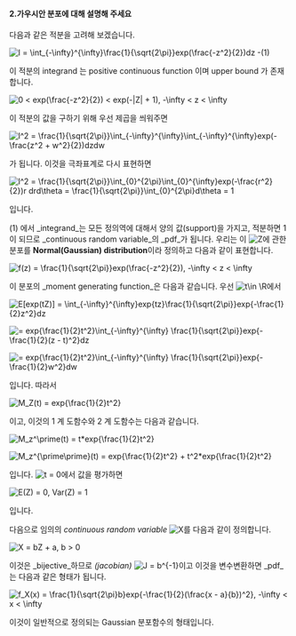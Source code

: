 #### 2.가우시안 분포에 대해 설명해 주세요

다음과 같은 적분을 고려해 보겠습니다.

![I = \int_{-\infty}^{\infty}\frac{1}{\sqrt{2\pi}}exp(\frac{-z^2}{2})dz -(1)](https://tex.s2cms.ru/svg/I%20%3D%20%5Cint_%7B-%5Cinfty%7D%5E%7B%5Cinfty%7D%5Cfrac%7B1%7D%7B%5Csqrt%7B2%5Cpi%7D%7Dexp(%5Cfrac%7B-z%5E2%7D%7B2%7D)dz%20-(1))

이 적분의 integrand 는 positive continuous function 이며 upper bound 가 존재합니다.

![0 < exp(\frac{-z^2}{2}) < exp(-|Z| + 1), -\infty < z < \infty](https://tex.s2cms.ru/svg/0%20%3C%20exp(%5Cfrac%7B-z%5E2%7D%7B2%7D)%20%3C%20exp(-%7CZ%7C%20%2B%201)%2C%20-%5Cinfty%20%3C%20z%20%3C%20%5Cinfty)

이 적분의 값을 구하기 위해 우선 제곱을 씌워주면

![I^2 = \frac{1}{\sqrt{2\pi}}\int_{-\infty}^{\infty}\int_{-\infty}^{\infty}exp(-\frac{z^2 + w^2}{2})dzdw](https://tex.s2cms.ru/svg/I%5E2%20%3D%20%5Cfrac%7B1%7D%7B%5Csqrt%7B2%5Cpi%7D%7D%5Cint_%7B-%5Cinfty%7D%5E%7B%5Cinfty%7D%5Cint_%7B-%5Cinfty%7D%5E%7B%5Cinfty%7Dexp(-%5Cfrac%7Bz%5E2%20%2B%20w%5E2%7D%7B2%7D)dzdw)

가 됩니다. 이것을 극좌표계로 다시 표현하면

![I^2 = \frac{1}{\sqrt{2\pi}}\int_{0}^{2\pi}\int_{0}^{\infty}exp(-\frac{r^2}{2})r drd\theta = \frac{1}{\sqrt{2\pi}}\int_{0}^{2\pi}d\theta = 1](https://tex.s2cms.ru/svg/I%5E2%20%3D%20%5Cfrac%7B1%7D%7B%5Csqrt%7B2%5Cpi%7D%7D%5Cint_%7B0%7D%5E%7B2%5Cpi%7D%5Cint_%7B0%7D%5E%7B%5Cinfty%7Dexp(-%5Cfrac%7Br%5E2%7D%7B2%7D)r%20drd%5Ctheta%20%3D%20%5Cfrac%7B1%7D%7B%5Csqrt%7B2%5Cpi%7D%7D%5Cint_%7B0%7D%5E%7B2%5Cpi%7Dd%5Ctheta%20%3D%201)

입니다.

(1) 에서 _integrand_는 모든 정의역에 대해서 양의 값(support)을 가지고, 적분하면 1이 되므로 _continuous random variable_의 _pdf_가 됩니다. 우리는 이 ![Z](https://tex.s2cms.ru/svg/Z)에 관한 분포를 **Normal(Gaussian) distribution**이라 정의하고 다음과 같이 표현합니다.

![f(z) = \frac{1}{\sqrt{2\pi}}exp(\frac{-z^2}{2}), -\infty < z < \infty](https://tex.s2cms.ru/svg/f(z)%20%3D%20%5Cfrac%7B1%7D%7B%5Csqrt%7B2%5Cpi%7D%7Dexp(%5Cfrac%7B-z%5E2%7D%7B2%7D)%2C%20-%5Cinfty%20%3C%20z%20%3C%20%5Cinfty)

이 분포의 _moment generating function_은 다음과 같습니다. 우선 ![t\in \R](https://tex.s2cms.ru/svg/t%5Cin%20%5CR)에서

![E[exp(tZ)] = \int_{-\infty}^{\infty}exp\{tz\}\frac{1}{\sqrt{2\pi}}exp\{-\frac{1}{2}z^2\}dz](https://tex.s2cms.ru/svg/E%5Bexp(tZ)%5D%20%3D%20%5Cint_%7B-%5Cinfty%7D%5E%7B%5Cinfty%7Dexp%5C%7Btz%5C%7D%5Cfrac%7B1%7D%7B%5Csqrt%7B2%5Cpi%7D%7Dexp%5C%7B-%5Cfrac%7B1%7D%7B2%7Dz%5E2%5C%7Ddz)

![ = exp\{\frac{1}{2}t^2\}\int_{-\infty}^{\infty} \frac{1}{\sqrt{2\pi}}exp\{-\frac{1}{2}(z - t)^2\}dz](https://tex.s2cms.ru/svg/%20%3D%20exp%5C%7B%5Cfrac%7B1%7D%7B2%7Dt%5E2%5C%7D%5Cint_%7B-%5Cinfty%7D%5E%7B%5Cinfty%7D%20%5Cfrac%7B1%7D%7B%5Csqrt%7B2%5Cpi%7D%7Dexp%5C%7B-%5Cfrac%7B1%7D%7B2%7D(z%20-%20t)%5E2%5C%7Ddz)

![ = exp\{\frac{1}{2}t^2\}\int_{-\infty}^{\infty} \frac{1}{\sqrt{2\pi}}exp\{-\frac{1}{2}w^2\}dw](https://tex.s2cms.ru/svg/%20%3D%20exp%5C%7B%5Cfrac%7B1%7D%7B2%7Dt%5E2%5C%7D%5Cint_%7B-%5Cinfty%7D%5E%7B%5Cinfty%7D%20%5Cfrac%7B1%7D%7B%5Csqrt%7B2%5Cpi%7D%7Dexp%5C%7B-%5Cfrac%7B1%7D%7B2%7Dw%5E2%5C%7Ddw)

입니다. 따라서

![M_Z(t) = exp\{\frac{1}{2}t^2\}](https://tex.s2cms.ru/svg/M_Z(t)%20%3D%20exp%5C%7B%5Cfrac%7B1%7D%7B2%7Dt%5E2%5C%7D)

이고, 이것의 1 계 도함수와 2 계 도함수는 다음과 같습니다.

![M_z^\prime(t) = t*exp\{\frac{1}{2}t^2\}](https://tex.s2cms.ru/svg/M_z%5E%5Cprime(t)%20%3D%20t*exp%5C%7B%5Cfrac%7B1%7D%7B2%7Dt%5E2%5C%7D)

![M_z^{\prime\prime}(t) = exp\{\frac{1}{2}t^2\} + t^2*exp\{\frac{1}{2}t^2\}](https://tex.s2cms.ru/svg/M_z%5E%7B%5Cprime%5Cprime%7D(t)%20%3D%20exp%5C%7B%5Cfrac%7B1%7D%7B2%7Dt%5E2%5C%7D%20%2B%20t%5E2*exp%5C%7B%5Cfrac%7B1%7D%7B2%7Dt%5E2%5C%7D)

입니다. ![t = 0](https://tex.s2cms.ru/svg/t%20%3D%200)에서 값을 평가하면

![E(Z) = 0, Var(Z) = 1](https://tex.s2cms.ru/svg/E(Z)%20%3D%200%2C%20Var(Z)%20%3D%201)

입니다.

다음으로 임의의 _continuous random variable_ ![X](https://tex.s2cms.ru/svg/X)를 다음과 같이 정의합니다.

![X = bZ + a, b > 0](https://tex.s2cms.ru/svg/X%20%3D%20bZ%20%2B%20a%2C%20b%20%3E%200)

이것은 _bijective_하므로 _(jacobian)_ ![J = b^{-1}](https://tex.s2cms.ru/svg/J%20%3D%20b%5E%7B-1%7D)이고 이것을 변수변환하면 _pdf_는 다음과 같은 형태가 됩니다.

![f_X(x) = \frac{1}{\sqrt{2\pi}b}exp\{-\frac{1}{2}(\frac{x - a}{b})^2\}, -\infty < x < \infty](https://tex.s2cms.ru/svg/f_X(x)%20%3D%20%5Cfrac%7B1%7D%7B%5Csqrt%7B2%5Cpi%7Db%7Dexp%5C%7B-%5Cfrac%7B1%7D%7B2%7D(%5Cfrac%7Bx%20-%20a%7D%7Bb%7D)%5E2%5C%7D%2C%20-%5Cinfty%20%3C%20x%20%3C%20%5Cinfty)

이것이 일반적으로 정의되는 Gaussian 분포함수의 형태입니다.
